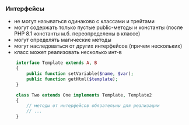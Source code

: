 
### Интерфейсы

- не могут называться одинаково с классами и трейтами
- могут содержать только пустые public-методы и константы (после PHP 8.1 константы м.б. переопределены в классе)
- могут определять магические методы 
- могут наследоваться от других интерфейсов (причем нескольких)
- класс может реализовать несколько инт-в

```php
    interface Template extends A, B
    {
        public function setVariable($name, $var);
        public function getHtml($template);
    }

    class Two extends One implements Template, Template2
    {
        // методы от интерфейсов обязательны для реализации
        // ...
    }
```